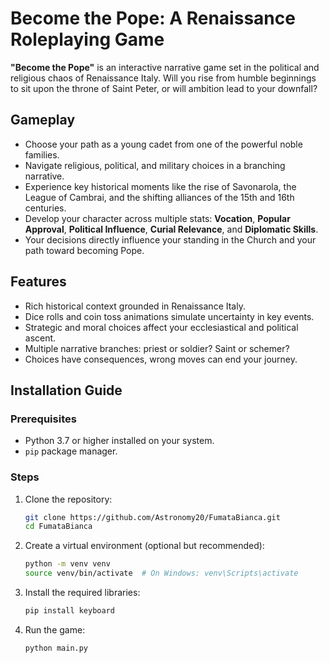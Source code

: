 # Become the Pope: A Renaissance Roleplaying Game
**"Become the Pope"** is an interactive narrative game set in the political and religious chaos of Renaissance Italy. Will you rise from humble beginnings to sit upon the throne of Saint Peter, or will ambition lead to your downfall?

## Gameplay
- Choose your path as a young cadet from one of the powerful noble families.
- Navigate religious, political, and military choices in a branching narrative.
- Experience key historical moments like the rise of Savonarola, the League of Cambrai, and the shifting alliances of the 15th and 16th centuries.
- Develop your character across multiple stats: **Vocation**, **Popular Approval**, **Political Influence**, **Curial Relevance**, and **Diplomatic Skills**.
- Your decisions directly influence your standing in the Church and your path toward becoming Pope.

## Features
- Rich historical context grounded in Renaissance Italy.
- Dice rolls and coin toss animations simulate uncertainty in key events.
- Strategic and moral choices affect your ecclesiastical and political ascent.
- Multiple narrative branches: priest or soldier? Saint or schemer?
- Choices have consequences, wrong moves can end your journey.

## Installation Guide

### Prerequisites

- Python 3.7 or higher installed on your system.
- `pip` package manager.

### Steps

1. Clone the repository:

   ```bash
   git clone https://github.com/Astronomy20/FumataBianca.git
   cd FumataBianca
   
2. Create a virtual environment (optional but recommended):
    
    ```bash
    python -m venv venv
    source venv/bin/activate  # On Windows: venv\Scripts\activate

3. Install the required libraries:
    
    ```bash
    pip install keyboard

4. Run the game:
    ```bash
    python main.py